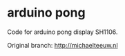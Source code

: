arduino pong
============

Code for arduino pong display SH1106.

Original branch: http://michaelteeuw.nl

